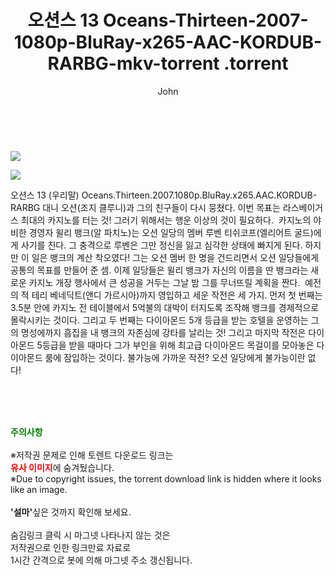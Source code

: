 ﻿---
layout: post
title:  "                   오션스 13 Oceans-Thirteen-2007-1080p-BluRay-x265-AAC-KORDUB-RARBG-mkv-torrent                .torrent"
author: John
categories: [ 영화 ]
tags: [  ]
image: https://torrentrj57.com/uploadfile/full/a9e1665ea41f16439450ce60fadbad850bc60f2e.jpg"/></p><p><img src="https://torrentrj57.com/uploadfile/full/f2a2ab92bca6304256baa767e0734c3cbfe1888f.jpg 
description: "                   오션스 13 Oceans-Thirteen-2007-1080p-BluRay-x265-AAC-KORDUB-RARBG-mkv-torrent                 torrent 정보 공유"
toc: true
toc_sticky: true
---

<br>
<p><img src="https://torrentrj57.com/uploadfile/full/a9e1665ea41f16439450ce60fadbad850bc60f2e.jpg"/></p><p><img src="https://torrentrj57.com/uploadfile/full/f2a2ab92bca6304256baa767e0734c3cbfe1888f.jpg"/></p>
 오션스 13 (우리말) Oceans.Thirteen.2007.1080p.BluRay.x265.AAC.KORDUB-RARBG 대니 오션(조지 클루니)과 그의 친구들이 다시 뭉쳤다. 이번 목표는 라스베이거스 최대의 카지노를 터는 것! 그러기 위해서는 행운 이상의 것이 필요하다.  카지노의 야비한 경영자 윌리 뱅크(알 파치노)는 오션 일당의 멤버 루벤 티쉬코프(엘리어트 굴드)에게 사기를 친다. 그 충격으로 루벤은 그만 정신을 잃고 심각한 상태에 빠지게 된다. 하지만 이 일은 뱅크의 계산 착오였다! 그는 오션 멤버 한 명을 건드리면서 오션 일당들에게 공통의 목표를 만들어 준 셈. 이제 일당들은 윌리 뱅크가 자신의 이름을 딴 뱅크라는 새로운 카지노 개장 행사에서 큰 성공을 거두는 그날 밤 그를 무너뜨릴 계획을 짠다.  예전의 적 테리 베네딕트(앤디 가르시아)까지 영입하고 세운 작전은 세 가지. 먼저 첫 번째는 3.5분 안에 카지노 전 테이블에서 5억불의 대박이 터지도록 조작해 뱅크를 경제적으로 몰락시키는 것이다. 그리고 두 번째는 다이아몬드 5개 등급을 받는 호텔을 운영하는 그의 명성에까지 흠집을 내 뱅크의 자존심에 강타를 날리는 것! 그리고 마지막 작전은 다이아몬드 5등급을 받을 때마다 그가 부인을 위해 최고급 다이아몬드 목걸이를 모아놓은 다이아몬드 룸에 잠입하는 것이다. 불가능에 가까운 작전? 오션 일당에게 불가능이란 없다! 
    
<br><br><br>
<p data-ke-size="size16"><b><span style="color: green;">주의사항</span></b><br /><br />※저작권 문제로 인해 토렌트 다운로드 링크는<br /><b><span style="color: red;">유사 이미지</span></b>에 숨겨뒀습니다.<br />※Due to copyright issues, the torrent download link is hidden where it looks like an image.<br /><br /><b>'설마'</b>싶은 것까지 확인해 보세요.<br /><br />숨김링크 클릭 시 마그넷 나타나지 않는 것은<br />저작권으로 인한 링크만료 자료로<br />1시간 간격으로 봇에 의해 마그넷 주소 갱신됩니다.</p>
